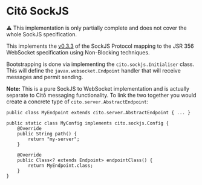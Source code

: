 # Citō SockJS

:warning: This implementation is only partially complete and does not cover the whole SockJS specification.

This implements the [v0.3.3](https://sockjs.github.io/sockjs-protocol/sockjs-protocol-0.3.3.html) of the SockJS Protocol mapping to the JSR 356 WebSocket specification using Non-Blocking techniques.

Bootstrapping is done via implementing the `cito.sockjs.Initialiser` class. This will define the `javax.websocket.Endpoint` handler that will receive messages and permit sending. 

**Note:** This is a pure SockJS to WebSocket implementation and is actually separate to Citō messaging functionality. To link the two together you would create a concrete type of `cito.server.AbstractEndpoint`:

	public class MyEndpoint extends cito.server.AbstractEndpoint { ... }

	public static class MyConfig implements cito.sockjs.Config {
		@Override
		public String path() {
			return "my-server";
		}
	
		@Override
		public Class<? extends Endpoint> endpointClass() {
			return MyEndpoint.class;
		}
	}

